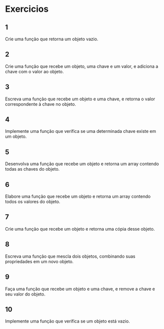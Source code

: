 # Exercicios

## 1

Crie uma função que retorna um objeto vazio.

## 2

Crie uma função que recebe um objeto, uma chave e um valor, e adiciona a chave com o valor ao objeto.

## 3

Escreva uma função que recebe um objeto e uma chave, e retorna o valor correspondente à chave no objeto.

## 4

Implemente uma função que verifica se uma determinada chave existe em um objeto.

## 5

Desenvolva uma função que recebe um objeto e retorna um array contendo todas as chaves do objeto.

## 6

Elabore uma função que recebe um objeto e retorna um array contendo todos os valores do objeto.

## 7

Crie uma função que recebe um objeto e retorna uma cópia desse objeto.

## 8

Escreva uma função que mescla dois objetos, combinando suas propriedades em um novo objeto.

## 9

Faça uma função que recebe um objeto e uma chave, e remove a chave e seu valor do objeto.

## 10

Implemente uma função que verifica se um objeto está vazio.
